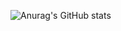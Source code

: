 ![Anurag's GitHub stats](https://github-readme-stats.vercel.app/api?username=TaehanLee07&show_icons=true&theme=radical)
